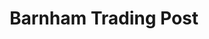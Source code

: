 ---
title: "Barnham Trading Post"
url: /barnham-bognor-regis/barnham-trading-post/
shop: Gemüse & Obst
---
